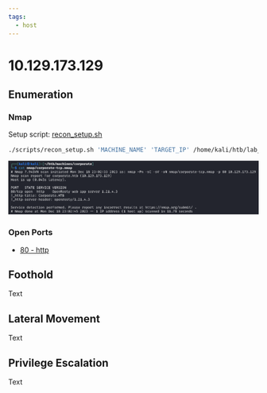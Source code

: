 ```yaml
---
tags:
  - host
---
```

# 10.129.173.129

## Enumeration

### Nmap

Setup script: [recon_setup.sh](../../../../../Frameworks/HackTheBox/Machine/Scripts/recon_setup.sh.md)

```bash
./scripts/recon_setup.sh 'MACHINE_NAME' 'TARGET_IP' /home/kali/htb/lab_Mojo098.ovpn
```

![](Attachments/Pasted%20image%2020231218230741.png)

### Open Ports

- [80 - http](Ports/80%20-%20http.md)

## Foothold

Text

## Lateral Movement

Text

## Privilege Escalation

Text
